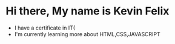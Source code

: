 # Hi there, My name is Kevin Felix
- I have a certificate in IT(
- I'm currently learning more about HTML,CSS,JAVASCRIPT
